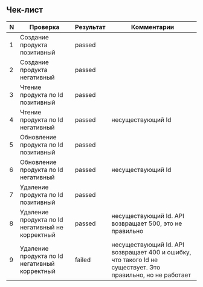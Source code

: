 ## Чек-лист
| N |                Проверка                               | Результат |      Комментарии       |
|---|-------------------------------------------------------|-----------|------------------------|
|1  | Создание продукта позитивный                          | passed    ||
|2  | Создание продукта негативный                          | passed    ||
|3  | Чтение продукта по Id позитивный                      | passed    ||
|4  | Чтение продукта по Id негативный                      | passed    | несуществующий Id |
|5  | Обновление продукта по Id позитивный                  | passed    ||
|6  | Обновление продукта по Id негативный                  | passed    |несуществующий Id |
|7  | Удаление продукта по Id позитивный                    | passed    ||
|8  | Удаление продукта по Id негативный не корректный      | passed    |несуществующий Id. API возвращает 500, это не правильно |
|9  | Удаление продукта по Id негативный корректный         | failed    |несуществующий Id. API возвращает 400 и ошибку, что такого Id не существует. Это правильно, но не работает |
